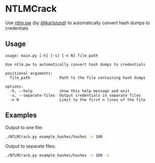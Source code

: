 # NTLMCrack
Use [ntlm.pw](https://ntlm.pw) (by [@lkarlslund](https://github.com/lkarlslund/)) to automatically convert hash dumps to credentials


## Usage

```
usage: main.py [-h] [-s] [-n N] file_path

Use ntlm.pw to automatically convert hash dumps to credentials

positional arguments:
  file_path             Path to the file containing hash dumps

options:
  -h, --help            show this help message and exit
  -s, --separate-files  Output credentials in separate files
  -n N                  Limit to the first n lines of the file
```

## Examples

Output to one file:
```bash
./NTLMCrack.py example_hashes/hashes -n 100
```

Output to separate files:
```bash
./NTLMCrack.py example_hashes/hashes -n 100 -s
```

